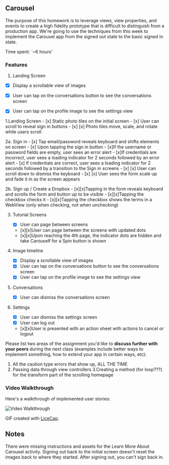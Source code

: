 ## Carousel

The purpose of this homework is to leverage views, view properties, and events to create a high fidelity prototype that is difficult to distinguish from a production app. We're going to use the techniques from this week to implement the Carousel app from the signed out state to the basic signed in state.

Time spent: `~6 hours'

### Features


1. Landing Screen
- [x] Display a scrollable view of images
- [x] User can tap on the conversations button to see the conversations screen
- [x] User can tap on the profile image to see the settings view


1.Landing Screen
    - [x] Static photo tiles on the initial screen
    - [x] User can scroll to reveal sign in buttons
    - [x] [x] Photo tiles move, scale, and rotate while users scroll

2a. Sign in
    - [x] Tap email/password reveals keyboard and shifts elements on screen
    - [x] Upon tapping the sign in button
        - [x]If the username or password fields are empty, user sees an error alert
        - [x]If credentials are incorrect, user sees a loading indicator for 2 seconds followed by an error alert
        - [x] If credentials are correct, user sees a loading indicator for 2 seconds followed by a transition to the Sign in screens
    - [x] [x] User can scroll down to dismiss the keyboard
    - [x] [x] User sees the form scale up and fade it in as the screen appears

2b. Sign up / Create a Dropbox
    - [x][x]Tapping in the form reveals keyboard and scrolls the form and button up to be visible
    - [x][x]Tapping the checkbox checks it 
    - [x][x]Tapping the checkbox shows the terms in a WebView (only when checking, not when unchecking)

3. Tutorial Screens
    - [x] User can page between screens
    - [x][x]User can page between the screens with updated dots
    - [x][x]Upon reaching the 4th page, the indicator dots are hidden and take Carouself for a Spin button is shown

4. Image timeline
    - [x] Display a scrollable view of images
    - [x] User can tap on the conversations button to see the conversations screen
    - [x] User can tap on the profile image to see the settings view

5. Conversations
    - [x] User can dismiss the conversations screen

6. Settings
    - [x] User can dismiss the settings screen
    - [x] User can log out
    - [x][x]User is presented with an action sheet with actions to cancel or logout





Please list two areas of the assignment you'd like to **discuss further with your peers** during the next class (examples include better ways to implement something, how to extend your app in certain ways, etc):

1. All the caution type errors that show up, ALL THE TIME
2. Passing data through view controllers
3.Creating a method (for loop???) for the transform part of the scrolling homepage


### Video Walkthrough 

Here's a walkthrough of implemented user stories:

![Video Walkthrough](https://github.com/daniellesimpson/BoxOfDrop/blob/master/BoxOfDrop.gif)


GIF created with [LiceCap](http://www.cockos.com/licecap/).

## Notes

There were missing instructions and assets for the Learn More About Carousel activity.
Signing out back to the initial screen doesn't reset the images back to where they started. 
After signing out, you can't sign back in. 

